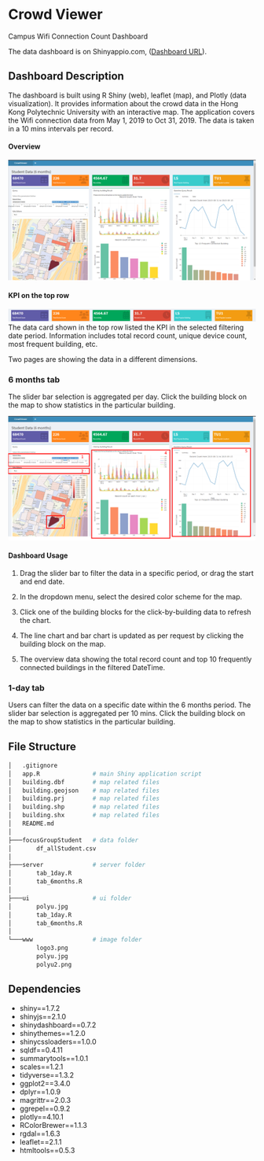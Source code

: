 # Crowd Viewer
Campus Wifi Connection Count Dashboard

The data dashboard is on Shinyappio.com, ([Dashboard URL](https://caesarwong.shinyapps.io/campus-wifi-connection-count-dashboard/)).

## Dashboard Description

The dashboard is built using R Shiny (web), leaflet (map), and Plotly (data visualization). It provides information about the crowd data in the Hong Kong Polytechnic University with an interactive map. The application covers the Wifi connection data from May 1, 2019 to Oct 31, 2019. The data is taken in a 10 mins intervals per record.

#### Overview
![overview](doc_img/overview.png)

#### KPI on the top row
![toprow](doc_img/datacard.png)
The data card shown in the top row listed the KPI in the selected filtering date period. Information includes total record count, unique device count, most frequent building, etc.


Two pages are showing the data in a different dimensions. 

### 6 months tab
The slider bar selection is aggregated per day. Click the building block on the map to show statistics in the particular building.

![6month](doc_img/6month_steps.png)


#### Dashboard Usage

1. Drag the slider bar to filter the data in a specific period, or drag the start and end date.

2. In the dropdown menu, select the desired color scheme for the map.

3. Click one of the building blocks for the click-by-building data to refresh the chart.

4. The line chart and bar chart is updated as per request by clicking the building block on the map.

5. The overview data showing the total record count and top 10 frequently connected buildings in the filtered DateTime.

### 1-day tab
Users can filter the data on a specific date within the 6 months period. The slider bar selection is aggregated per 10 mins. Click the building block on the map to show statistics in the particular building.


## File Structure

```bash
│   .gitignore
│   app.R               # main Shiny application script
│   building.dbf        # map related files
│   building.geojson    # map related files
│   building.prj        # map related files
│   building.shp        # map related files
│   building.shx        # map related files
│   README.md
│
├───focusGroupStudent   # data folder
│       df_allStudent.csv
│
├───server              # server folder
│       tab_1day.R
│       tab_6months.R
│
├───ui                  # ui folder
│       polyu.jpg
│       tab_1day.R
│       tab_6months.R
│
└───www                 # image folder
        logo3.png
        polyu.jpg
        polyu2.png
```

## Dependencies

- shiny==1.7.2
- shinyjs==2.1.0
- shinydashboard==0.7.2
- shinythemes==1.2.0
- shinycssloaders==1.0.0
- sqldf==0.4.11
- summarytools==1.0.1
- scales==1.2.1
- tidyverse==1.3.2
- ggplot2==3.4.0
- dplyr==1.0.9
- magrittr==2.0.3
- ggrepel==0.9.2
- plotly==4.10.1
- RColorBrewer==1.1.3
- rgdal==1.6.3
- leaflet==2.1.1
- htmltools==0.5.3
